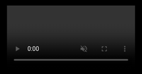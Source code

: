 <!DOCTYPE html>
<html>
<head>
  <meta charset="utf-8">
  <title>Universal Channel - ClearKey</title>
  <script src="https://cdnjs.cloudflare.com/ajax/libs/shaka-player/4.7.6/shaka-player.compiled.min.js"></script>
  <style>
    html, body {
      margin: 0;
      padding: 0;
      background: black;
      height: 100%;
      width: 100%;
      display: flex;
      align-items: center;
      justify-content: center;
    }

    video {
      width: 100%;
      height: auto;
      max-height: 100vh;
    }
  </style>
</head>
<body>
  <video id="video" autoplay muted controls></video>

  <script>
    async function initPlayer() {
      const video = document.getElementById('video');
      const player = new shaka.Player(video);

      shaka.polyfill.installAll();

      if (!shaka.Player.isBrowserSupported()) {
        alert('Tu navegador no soporta Shaka Player');
        return;
      }

      const clearkeys = {
        '6cf9a13d6fd65a0f2e1cee3969aab9f5': 'ea61c3c1adee71b5c2e9744e41d4b75f'
      };

      player.configure({
        drm: {
          clearKeys: clearkeys
        }
      });

      try {
        await player.load('https://chromecast.cvattv.com.ar/live/c6eds/Universal_Channel_HD/SA_Live_dash_enc_C/Universal_Channel_HD.mpd');
        console.log('¡Stream cargado con éxito!');
      } catch (e) {
        console.error('Error al cargar el stream', e);
      }
    }

    document.addEventListener('DOMContentLoaded', initPlayer);
  </script>
</body>

</html>
